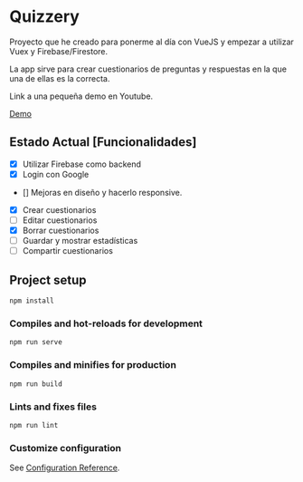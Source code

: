 # Quizzery

Proyecto que he creado para ponerme al día con VueJS y empezar a utilizar Vuex y Firebase/Firestore.

La app sirve para crear cuestionarios de preguntas y respuestas en la que una de ellas es la correcta.

Link a una pequeña demo en Youtube.

[Demo](https://youtu.be/i5sOK_a3IAM)

## Estado Actual [Funcionalidades]

- [x] Utilizar Firebase como backend
- [x] Login con Google
- [\] Mejoras en diseño y hacerlo responsive.
- [x] Crear cuestionarios
- [ ] Editar cuestionarios
- [x] Borrar cuestionarios
- [ ] Guardar y mostrar estadísticas
- [ ] Compartir cuestionarios

## Project setup
```
npm install
```

### Compiles and hot-reloads for development
```
npm run serve
```

### Compiles and minifies for production
```
npm run build
```

### Lints and fixes files
```
npm run lint
```

### Customize configuration
See [Configuration Reference](https://cli.vuejs.org/config/).
